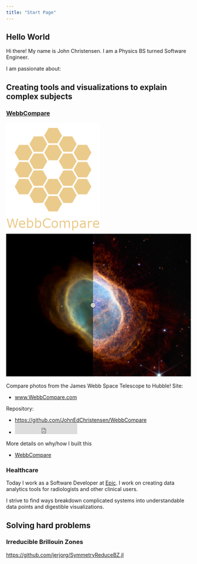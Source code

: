 ```yaml
---
title: "Start Page"
---
```

## Hello World
Hi there! My name is John Christensen. I am a Physics BS turned Software Engineer. 

I am passionate about:

## Creating tools and visualizations to explain complex subjects

### [WebbCompare](WebbCompare.md)
![](attachments/Pasted%20image%2020220715164721.png)
![](attachments/Pasted%20image%2020220715164703.png)

Compare photos from the James Webb Space Telescope to Hubble!
Site:
- www.WebbCompare.com

Repository:
- https://github.com/JohnEdChristensen/WebbCompare
- <iframe src="https://ghbtns.com/github-btn.html?user=johnedchristensen&repo=webbcompare&type=star&count=true&size=large" frameborder="0" scrolling="0" width="170" height="30" title="GitHub"></iframe>

More details on why/how I built this
- [WebbCompare](WebbCompare.md)

### Healthcare 
Today I work as a Software Developer at [Epic](https://www.epic.com/). I work on creating data analytics tools for radiologists and other clinical users.

I strive to find ways breakdown complicated systems into understandable data points and digestible visualizations.

## Solving hard problems 
### Irreducible Brillouin Zones
https://github.com/jerjorg/SymmetryReduceBZ.jl